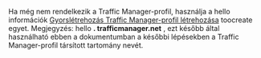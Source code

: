 Ha még nem rendelkezik a Traffic Manager-profil, használja a hello információk [Gyorslétrehozás Traffic Manager-profil létrehozása](../articles/traffic-manager/traffic-manager-manage-profiles.md) toocreate egyet. Megjegyzés: hello **. trafficmanager.net** , ezt később által használható ebben a dokumentumban a későbbi lépésekben a Traffic Manager-profil társított tartomány nevét.

